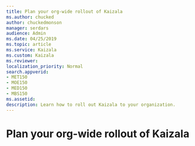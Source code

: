 ```yaml
---
title: Plan your org-wide rollout of Kaizala
ms.author: chucked
author: chuckedmonson
manager: serdars
audience: Admin
ms.date: 04/25/2019
ms.topic: article
ms.service: Kaizala
ms.custom: Kaizala
ms.reviewer: 
localization_priority: Normal
search.appverid:
- MET150
- MOE150
- MED150
- MBS150
ms.assetid: 
description: Learn how to roll out Kaizala to your organization.
---
```


# Plan your org-wide rollout of Kaizala
